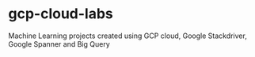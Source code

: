 # gcp-cloud-labs

Machine Learning projects created using GCP cloud, Google Stackdriver, Google Spanner and Big Query
